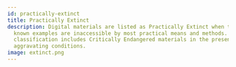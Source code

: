 ```yaml
---
id: practically-extinct
title: Practically Extinct
description: Digital materials are listed as Practically Extinct when the few
  known examples are inaccessible by most practical means and methods.  This
  classification includes Critically Endangered materials in the presence of
  aggravating conditions.
image: extinct.png
---
```

